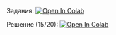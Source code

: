 Задания: [![Open In Colab](https://colab.research.google.com/assets/colab-badge.svg)](https://colab.research.google.com/github/K3143-ITMO/exam-summer-42-43/blob/master/Shaorrran/Tasks.ipynb)

Решение (15/20): [![Open In Colab](https://colab.research.google.com/assets/colab-badge.svg)](https://colab.research.google.com/github/K3143-ITMO/exam-summer-42-43/blob/master/Shaorrran/movies_solution.ipynb)